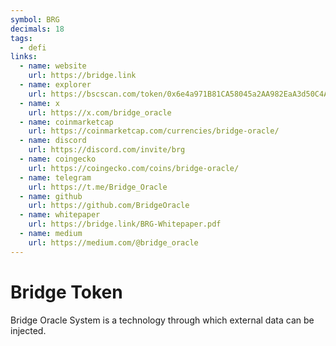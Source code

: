 ```yaml
---
symbol: BRG
decimals: 18
tags:
  - defi
links:
  - name: website
    url: https://bridge.link
  - name: explorer
    url: https://bscscan.com/token/0x6e4a971B81CA58045a2AA982EaA3d50C4Ac38F42
  - name: x
    url: https://x.com/bridge_oracle
  - name: coinmarketcap
    url: https://coinmarketcap.com/currencies/bridge-oracle/
  - name: discord
    url: https://discord.com/invite/brg
  - name: coingecko
    url: https://coingecko.com/coins/bridge-oracle/
  - name: telegram
    url: https://t.me/Bridge_Oracle
  - name: github
    url: https://github.com/BridgeOracle
  - name: whitepaper
    url: https://bridge.link/BRG-Whitepaper.pdf
  - name: medium
    url: https://medium.com/@bridge_oracle
---
```


# Bridge Token

Bridge Oracle System is a technology through which external data can be injected.
